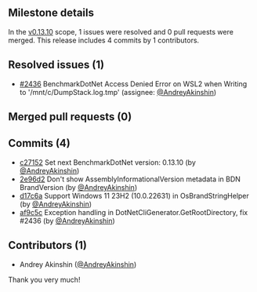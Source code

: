## Milestone details

In the [v0.13.10](https://github.com/dotnet/BenchmarkDotNet/issues?q=milestone:v0.13.10) scope, 
1 issues were resolved and 0 pull requests were merged.
This release includes 4 commits by 1 contributors.

## Resolved issues (1)

* [#2436](https://github.com/dotnet/BenchmarkDotNet/issues/2436) BenchmarkDotNet Access Denied Error on WSL2 when Writing to '/mnt/c/DumpStack.log.tmp' (assignee: [@AndreyAkinshin](https://github.com/AndreyAkinshin))

## Merged pull requests (0)


## Commits (4)

* [c27152](https://github.com/dotnet/BenchmarkDotNet/commit/c27152b9d7b6391501abcf7e8edcb2804999622f) Set next BenchmarkDotNet version: 0.13.10 (by [@AndreyAkinshin](https://github.com/AndreyAkinshin))
* [2e96d2](https://github.com/dotnet/BenchmarkDotNet/commit/2e96d29453a804cfc1b92fffeea94c866522167a) Don't show AssemblyInformationalVersion metadata in BDN BrandVersion (by [@AndreyAkinshin](https://github.com/AndreyAkinshin))
* [d17c6a](https://github.com/dotnet/BenchmarkDotNet/commit/d17c6ad0bd8ac15d83ced0a7522de7dd51526ad4) Support Windows 11 23H2 (10.0.22631) in OsBrandStringHelper (by [@AndreyAkinshin](https://github.com/AndreyAkinshin))
* [af9c5c](https://github.com/dotnet/BenchmarkDotNet/commit/af9c5c6013b4e661cda0ff8fed40a50ae62d5a74) Exception handling in DotNetCliGenerator.GetRootDirectory, fix #2436 (by [@AndreyAkinshin](https://github.com/AndreyAkinshin))

## Contributors (1)

* Andrey Akinshin ([@AndreyAkinshin](https://github.com/AndreyAkinshin))

Thank you very much!

